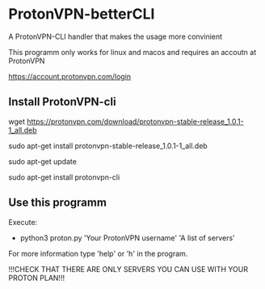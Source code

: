 # ProtonVPN-betterCLI
A ProtonVPN-CLI handler that makes the usage more convinient

This programm only works for linux and macos and requires an accoutn at ProtonVPN

https://account.protonvpn.com/login



## Install ProtonVPN-cli

wget https://protonvpn.com/download/protonvpn-stable-release_1.0.1-1_all.deb

sudo apt-get install protonvpn-stable-release_1.0.1-1_all.deb

sudo apt-get update

sudo apt-get install protonvpn-cli



## Use this programm
Execute:
- python3 proton.py 'Your ProtonVPN username' 'A list of servers'
  
  
For more information type 'help' or 'h' in the program. 
  
 !!!CHECK THAT THERE ARE ONLY SERVERS YOU CAN USE WITH YOUR PROTON PLAN!!!
